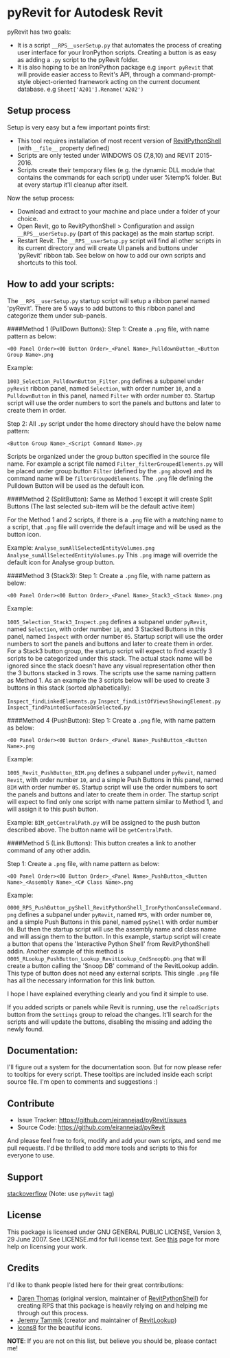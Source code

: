 # pyRevit for Autodesk Revit

pyRevit has two goals:
- It is a script `__RPS__userSetup.py` that automates the process of creating user interface for your IronPython scripts. Creating a button is as easy as adding a `.py` script to the pyRevit folder.
- It is also hoping to be an IronPython package e.g `import pyRevit` that will provide easier access to Revit's API, through a command-prompt-style object-oriented framework acting on the current document database. e.g `Sheet['A201'].Rename('A202')`

## Setup process

Setup is very easy but a few important points first:
  - This tool requires installation of most recent version of [RevitPythonShell](https://github.com/architecture-building-systems/revitpythonshell) (with `__file__` property defined)
  -  Scripts are only tested under WINDOWS OS (7,8,10) and REVIT 2015-2016.
  -  Scripts create their temporary files (e.g. the dynamic DLL module that contains the commands for each script) under user %temp% folder. But at every startup it'll cleanup after itself.

Now the setup process:
- Download and extract to your machine and place under a folder of your choice.
- Open Revit, go to RevitPythonShell > Configuration and assign `__RPS__userSetup.py` (part of this package) as the main startup script.
- Restart Revit. The `__RPS__userSetup.py` script will find all other scripts in its current directory and will create UI panels and buttons under 'pyRevit' ribbon tab. See below on how to add our own scripts and shortcuts to this tool.

## How to add your scripts:

The `__RPS__userSetup.py` startup script will setup a ribbon panel named 'pyRevit'. There are 5 ways to add buttons to this ribbon panel and categorize them under sub-panels.

####Method 1 (PullDown Buttons):
Step 1: Create a `.png` file, with name pattern as below:

`<00 Panel Order><00 Button Order>_<Panel Name>_PulldownButton_<Button Group Name>.png`

Example:

`1003_Selection_PulldownButton_Filter.png` defines a subpanel under `pyRevit` ribbon panel, named `Selection`, with order number `10`, and a `PulldownButton` in this panel, named `Filter` with order number `03`. Startup script will use the order numbers to sort the panels and buttons and later to create them in order. 

Step 2: All `.py` script under the home directory should have the below name pattern:

`<Button Group Name>_<Script Command Name>.py`

Scripts be organized under the group button specified in the source file name. For example a script file named `Filter_filterGroupedElements.py` will be placed under group button `Filter` (defined by the `.png` above) and its command name will be `filterGroupedElements`. The `.png` file defining the Pulldown Button will be used as the default icon.

####Method 2 (SplitButton):
Same as Method 1 except it will create Split Buttons (The last selected sub-item will be the default active item)

For the Method 1 and 2 scripts, if there is a `.png` file with a matching name to a script, that `.png` file will override the default image and will be used as the button icon.

Example:
`Analyse_sumAllSelectedEntityVolumes.png`
`Analyse_sumAllSelectedEntityVolumes.py`
This `.png` image will override the default icon for Analyse group button.

####Method 3 (Stack3):
Step 1: Create a `.png` file, with name pattern as below:

`<00 Panel Order><00 Button Order>_<Panel Name>_Stack3_<Stack Name>.png`

Example:

`1005_Selection_Stack3_Inspect.png` defines a subpanel under `pyRevit`, named `Selection`, with order number `10`, and 3 Stacked Buttons in this panel, named `Inspect` with order number `05`. Startup script will use the order numbers to sort the panels and buttons and later to create them in order. For a Stack3 button group, the startup script will expect to find exactly 3 scripts to be categorized under this stack. The actual stack name will be ignored since the stack doesn't have any visual representation other then the 3 buttons stacked in 3 rows. The scripts use the same naming pattern as Method 1. As an example the 3 scripts below will be used to create 3 buttons in this stack (sorted alphabetically):

`Inspect_findLinkedElements.py`
`Inspect_findListOfViewsShowingElement.py`
`Inspect_findPaintedSurfacesOnSelected.py`

####Method 4 (PushButton):
Step 1: Create a `.png` file, with name pattern as below:

`<00 Panel Order><00 Button Order>_<Panel Name>_PushButton_<Button Name>.png`

Example:

`1005_Revit_PushButton_BIM.png` defines a subpanel under `pyRevit`, named `Revit`, with order number `10`, and a simple Push Buttons in this panel, named `BIM` with order number `05`. Startup script will use the order numbers to sort the panels and buttons and later to create them in order. The startup script will expect to find only one script with name pattern similar to Method 1, and will assign it to this push button.

Example:
`BIM_getCentralPath.py` will be assigned to the push button described above. The button name will be `getCentralPath`.


####Method 5 (Link Buttons):
This button creates a link to another command of any other addin.

Step 1: Create a `.png` file, with name pattern as below:

`<00 Panel Order><00 Button Order>_<Panel Name>_PushButton_<Button Name>_<Assembly Name>_<C# Class Name>.png`

Example:

`0000_RPS_PushButton_pyShell_RevitPythonShell_IronPythonConsoleCommand.png` defines a subpanel under `pyRevit`, named `RPS`, with order number `00`, and a simple Push Buttons in this panel, named `pyShell` with order number `00`. But then the startup script will use the assembly name and class name and will assign them to the button. In this example, startup script will create a button that opens the 'Interactive Python Shell' from RevitPythonShell addin. Another example of this method is `0005_RLookup_PushButton_Lookup_RevitLookup_CmdSnoopDb.png` that will create a button calling the 'Snoop DB' command of the RevitLookup addin. This type of button does not need any external scripts. This single `.png` file has all the necessary information for this link button.

I hope I have explained everything clearly and you find it simple to use.

If you added scripts or panels while Revit is running, use the `reloadScripts` button from the `Settings` group to reload the changes. It'll search for the scripts and will update the buttons, disabling the missing and adding the newly found.

## Documentation:

I'll figure out a system for the documentation soon. But for now please refer to tooltips for every script. These tooltips are included inside each script source file. I'm open to comments and suggestions :)

## Contribute

- Issue Tracker: https://github.com/eirannejad/pyRevit/issues
- Source Code: https://github.com/eirannejad/pyRevit

And please feel free to fork, modify and add your own scripts, and send me pull requests. I'd be thrilled to add more tools and scripts to this for everyone to use.

## Support

[stackoverflow](http://stackoverflow.com) (Note: use `pyRevit` tag)

## License

This package is licensed under  GNU GENERAL PUBLIC LICENSE, Version 3, 29 June 2007.
See LICENSE.md for full license text.
See [this](http://choosealicense.com/) page for more help on licensing your work.

## Credits

I'd like to thank people listed here for their great contributions:
  * [Daren Thomas](https://github.com/daren-thomas) (original version, maintainer of [RevitPythonShell](https://github.com/architecture-building-systems/revitpythonshell)) for creating RPS that this package is heavily relying on and helping me through out this process.
  * [Jeremy Tammik](https://github.com/jeremytammik) (creator and maintainer of [RevitLookup](https://github.com/jeremytammik/RevitLookup))
  * [Icons8](https://icons8.com/) for the beautiful icons.

**NOTE**: If you are not on this list, but believe you should be, please contact me!
